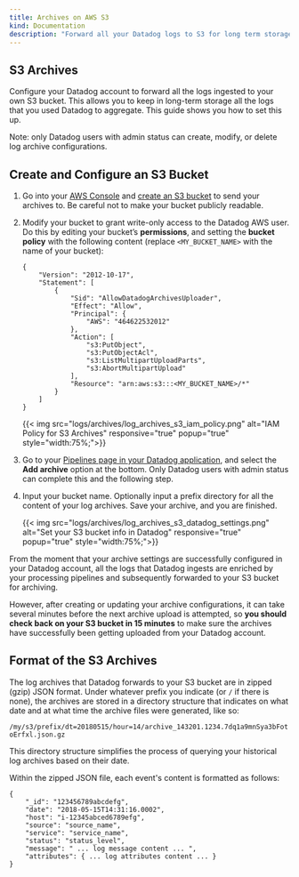 ```yaml
---
title: Archives on AWS S3
kind: Documentation
description: "Forward all your Datadog logs to S3 for long term storage."
---
```



## S3 Archives

Configure your Datadog account to forward all the logs ingested to your own S3 bucket. This allows you to keep in long-term storage all the logs that you used Datadog to aggregate. This guide shows you how to set this up.

Note: only Datadog users with admin status can create, modify, or delete log archive configurations.
 
## Create and Configure an S3 Bucket

1. Go into your [AWS Console][1] and [create an S3 bucket][2] to send your archives to. Be careful not to make your bucket publicly readable. 

2. Modify your bucket to grant write-only access to the Datadog AWS user. Do this by editing your bucket’s **permissions**, and setting the **bucket policy** with the following content (replace `<MY_BUCKET_NAME>` with the name of your bucket):

    ```
    {
        "Version": "2012-10-17",
        "Statement": [
            {
                "Sid": "AllowDatadogArchivesUploader",
                "Effect": "Allow",
                "Principal": {
                    "AWS": "464622532012"
                },
                "Action": [
                    "s3:PutObject",
                    "s3:PutObjectAcl",
                    "s3:ListMultipartUploadParts",
                    "s3:AbortMultipartUpload"
                ],
                "Resource": "arn:aws:s3:::<MY_BUCKET_NAME>/*"
            }
        ]
    }
    ```

    {{< img src="logs/archives/log_archives_s3_iam_policy.png" alt="IAM Policy for S3 Archives" responsive="true" popup="true" style="width:75%;">}}

3. Go to your [Pipelines page in your Datadog application][3], and select the **Add archive** option at the bottom. Only Datadog users with admin status can complete this and the following step.

4. Input your bucket name. Optionally input a prefix directory for all the content of your log archives. Save your archive, and you are finished. 

    {{< img src="logs/archives/log_archives_s3_datadog_settings.png" alt="Set your S3 bucket info in Datadog" responsive="true" popup="true" style="width:75%;">}}

From the moment that your archive settings are successfully configured in your Datadog account, all the logs that Datadog ingests are enriched by your processing pipelines and subsequently forwarded to your S3 bucket for archiving.

However, after creating or updating your archive configurations, it can take several minutes before the next archive upload is attempted, so **you should check back on your S3 bucket in 15 minutes** to make sure the archives have successfully been getting uploaded from your Datadog account. 

## Format of the S3 Archives

The log archives that Datadog forwards to your S3 bucket are in zipped (gzip) JSON format. Under whatever prefix you indicate (or `/` if there is none), the archives are stored in a directory structure that indicates on what date and at what time the archive files were generated, like so:

`/my/s3/prefix/dt=20180515/hour=14/archive_143201.1234.7dq1a9mnSya3bFotoErfxl.json.gz`

This directory structure simplifies the process of querying your historical log archives based on their date. 

Within the zipped JSON file, each event's content is formatted as follows:

```
{
    "_id": "123456789abcdefg",
    "date": "2018-05-15T14:31:16.0002",
    "host": "i-12345abced6789efg",
    "source": "source_name",
    "service": "service_name",
    "status": "status_level",
    "message": " ... log message content ... ",
    "attributes": { ... log attributes content ... }
}
```

[1]: https://s3.console.aws.amazon.com/s3/
[2]: https://docs.aws.amazon.com/AmazonS3/latest/user-guide/create-bucket.html
[3]: https://app.datadoghq.com/logs/pipelines